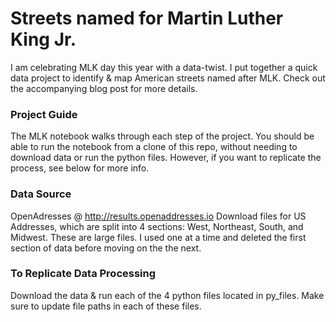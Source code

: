 # Streets named for Martin Luther King Jr.
I am celebrating MLK day this year with a data-twist. I put together a quick data project to identify & map American streets named after MLK. Check out the accompanying blog post for more details. 

### Project Guide
The MLK notebook walks through each step of the project. You should be able to run the notebook from a clone of this repo, without needing to download data or run the python files. However, if you want to replicate the process, see below for more info. 

### Data Source
OpenAdresses @ http://results.openaddresses.io
Download files for US Addresses, which are split into 4 sections: West, Northeast, South, and Midwest. 
These are large files. I used one at a time and deleted the first section of data before moving on the the next. 

### To Replicate Data Processing
Download the data & run each of the 4 python files located in py_files. Make sure to update file paths in each of these files. 
